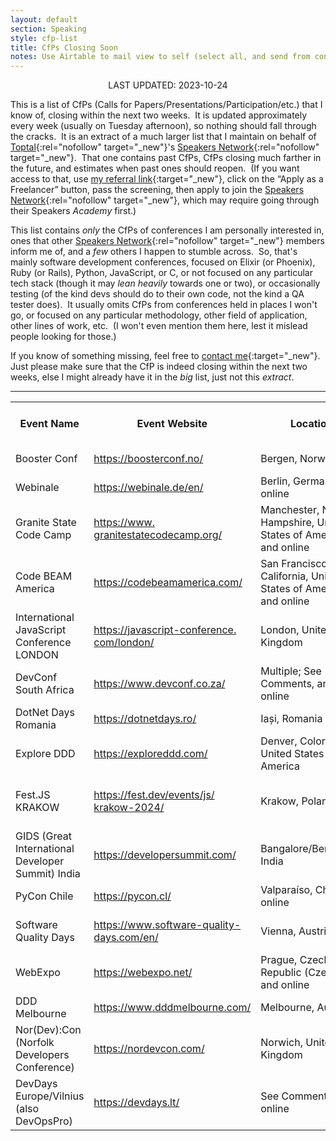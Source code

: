 ```yaml
---
layout: default
section: Speaking
style: cfp-list
title: CfPs Closing Soon
notes: Use Airtable to mail view to self (select all, and send from context menu), copy table from email, remove styling, and update date.
---
```


<center>LAST UPDATED: 2023-10-24</center>

This is a list of CfPs
(Calls for Papers/Presentations/Participation/etc.)
that I know of,
closing within the next two weeks.&nbsp;
It is updated approximately every week
(usually on Tuesday afternoon),
so nothing should fall through the cracks.&nbsp;
It is an extract of a much larger list
that I maintain on behalf of
[Toptal](https://www.toptal.com/#accept-only-candid-coders){:rel="nofollow" target="_new"}'s
[Speakers Network](https://www.toptal.com/community/speakers){:rel="nofollow" target="_new"}.&nbsp;
That one contains past CfPs,
CfPs closing much farther in the future,
and estimates when past ones should reopen.&nbsp;
(If you want access to that, use
[my referral link](https://www.toptal.com/#accept-only-candid-coders){:target="_new"},
click on the “Apply as a Freelancer” button,
pass the screening,
then apply to join the
[Speakers Network](https://www.toptal.com/community/speakers){:rel="nofollow" target="_new"},
which may require going through their Speakers _Academy_ first.)

This list contains _only_
the CfPs of conferences I am personally interested in,
ones that other
[Speakers Network](https://www.toptal.com/community/speakers){:rel="nofollow" target="_new"} members inform me of,
and a _few_ others I happen to stumble across.&nbsp;
So, that's mainly software development conferences,
focused on Elixir (or Phoenix), Ruby (or Rails), Python, JavaScript, or C,
or not focused on any particular tech stack
(though it may _lean heavily_ towards one or two),
or occasionally testing
(of the kind devs should do to their own code,
not the kind a QA tester does).&nbsp;
It usually omits CfPs from conferences
held in places I won't go,
or focused on any particular
methodology, other field of application, other lines of work, etc.&nbsp;
(I won't even mention them here,
lest it mislead people looking for those.)

If you know of something missing, feel free to
[contact me](/contact){:target="_new"}.&nbsp;
Just please make sure that
the CfP is indeed closing within the next two weeks,
else I might already have it in the _big_ list, just not this _extract_.

<hr>

<table>
  <tbody>
    <tr>
      <th>Event Name</th>
      <th>Event Website</th>
      <th>Location</th>
      <th>CFP Close Date</th>
      <th>CFP Close<br>Estimated?</th>
      <th>Event Date</th>
      <th>CFP Link</th>
    </tr>
    <tr>
      <td>
        Booster Conf
      </td>
      <td>
        <a href="https://boosterconf.no/" target="_blank">https://boosterconf.no/</a>
      </td>
      <td>
        Bergen, Norway
      </td>
      <td>
        2023-10-25
      </td>
      <td>
      </td>
      <td>
        2024-03-13
      </td>
      <td>
        <a href="https://boosterconf.no/info/cfp/" target="_blank">https://boosterconf.no/info/<wbr>cfp/</a>
      </td>
    </tr>
    <tr>
      <td>
        Webinale
      </td>
      <td>
        <a href="https://webinale.de/en/" target="_blank">https://webinale.de/en/</a>
      </td>
      <td>
        Berlin, Germany and online
      </td>
      <td>
        2023-10-27
      </td>
      <td>
      </td>
      <td>
        2024-05-28
      </td>
      <td>
        <a href="https://callforpapers.sandsmedia.com/" target="_blank">https://callforpapers.<wbr>sandsmedia.com/</a>
      </td>
    </tr>
    <tr>
      <td>
        Granite State Code Camp
      </td>
      <td>
        <a href="https://www.granitestatecodecamp.org/" target="_blank">https://www.<wbr>granitestatecodecamp.org/</a>
      </td>
      <td>
        Manchester, New Hampshire, United States of America and online
      </td>
      <td>
        2023-10-28
      </td>
      <td>
      </td>
      <td>
        2023-12-02
      </td>
      <td>
        <a href="https://sessionize.com/granite-state-code-camp-2023" target="_blank">https://sessionize.com/<wbr>granite-state-code-camp-2023</a>
      </td>
    </tr>
    <tr>
      <td>
        Code BEAM America
      </td>
      <td>
        <a href="https://codebeamamerica.com/" target="_blank">https://codebeamamerica.com/</a>
      </td>
      <td>
        San Francisco, California, United States of America and online
      </td>
      <td>
        2023-10-29
      </td>
      <td>
      </td>
      <td>
        2024-03-07
      </td>
      <td>
        <a href="https://sessionize.com/code-beam-america-2024/" target="_blank">https://sessionize.com/code-<wbr>beam-america-2024/</a>
      </td>
    </tr>
    <tr>
      <td>
        International JavaScript Conference LONDON
      </td>
      <td>
        <a href="https://javascript-conference.com/london/" target="_blank">https://javascript-conference.<wbr>com/london/</a>
      </td>
      <td>
        London, United Kingdom
      </td>
      <td>
        2023-10-30
      </td>
      <td>
      </td>
      <td>
        2024-04-10
      </td>
      <td>
        <a href="https://callforpapers.sandsmedia.com/" target="_blank">https://callforpapers.<wbr>sandsmedia.com/</a>
      </td>
    </tr>
    <tr>
      <td>
        DevConf South Africa
      </td>
      <td>
        <a href="https://www.devconf.co.za/" target="_blank">https://www.devconf.co.za/</a>
      </td>
      <td>
        Multiple; See Comments,  and online
      </td>
      <td>
        2023-10-31
      </td>
      <td>
      </td>
      <td>
        2024-05-07
      </td>
      <td>
        <a href="https://sessionize.com/devconf-2024/" target="_blank">https://sessionize.com/<wbr>devconf-2024/</a>
      </td>
    </tr>
    <tr>
      <td>
        DotNet Days Romania
      </td>
      <td>
        <a href="https://dotnetdays.ro/" target="_blank">https://dotnetdays.ro/</a>
      </td>
      <td>
        Iași, Romania
      </td>
      <td>
        2023-10-31
      </td>
      <td>
      </td>
      <td>
        2024-04-20
      </td>
      <td>
        <a href="https://sessionize.com/dotnetdays-2024" target="_blank">https://sessionize.com/<wbr>dotnetdays-2024</a>
      </td>
    </tr>
    <tr>
      <td>
        Explore DDD
      </td>
      <td>
        <a href="https://exploreddd.com/" target="_blank">https://exploreddd.com/</a>
      </td>
      <td>
        Denver, Colorado, United States of America
      </td>
      <td>
        2023-10-31
      </td>
      <td>
      </td>
      <td>
        2024-03-13
      </td>
      <td>
        <a href="https://exploreddd.com/cfp/" target="_blank">https://exploreddd.com/cfp/</a>
      </td>
    </tr>
    <tr>
      <td>
        Fest.JS KRAKOW
      </td>
      <td>
        <a href="https://fest.dev/events/js/krakow-2024/" target="_blank">https://fest.dev/events/js/<wbr>krakow-2024/</a>
      </td>
      <td>
        Krakow, Poland
      </td>
      <td>
        2023-10-31
      </td>
      <td>
      </td>
      <td>
        2024-03-22
      </td>
      <td>
        <a href="https://docs.google.com/forms/d/1OPrfCEnCh_PHYZnFmeh5ufXQvxzOr4IMs_O8ale4ovs" target="_blank">https://docs.google.com/forms/<wbr>d/1OPrfCEnCh_<wbr>PHYZnFmeh5ufXQvxzOr4IMs_<wbr>O8ale4ovs</a>
      </td>
    </tr>
    <tr>
      <td>
        GIDS (Great International Developer Summit) India
      </td>
      <td>
        <a href="https://developersummit.com/" target="_blank">https://developersummit.com/</a>
      </td>
      <td>
        Bangalore/Bengaluru, India
      </td>
      <td>
        2023-10-31
      </td>
      <td>
      </td>
      <td>
        2024-04-23
      </td>
      <td>
        <a href="https://form.jotform.com/developersummit/gids-2024-call-for-proposals" target="_blank">https://form.jotform.com/<wbr>developersummit/gids-2024-<wbr>call-for-proposals</a>
      </td>
    </tr>
    <tr>
      <td>
        PyCon Chile
      </td>
      <td>
        <a href="https://pycon.cl/" target="_blank">https://pycon.cl/</a>
      </td>
      <td>
        Valparaíso, Chile and online
      </td>
      <td>
        2023-10-31
      </td>
      <td>
      </td>
      <td>
        2023-11-24
      </td>
      <td>
        <a href="https://sessionize.com/pycon-chile-2023/" target="_blank">https://sessionize.com/pycon-<wbr>chile-2023/</a>
      </td>
    </tr>
    <tr>
      <td>
        Software Quality Days
      </td>
      <td>
        <a href="https://www.software-quality-days.com/en/" target="_blank">https://www.software-quality-<wbr>days.com/en/</a>
      </td>
      <td>
        Vienna, Austria
      </td>
      <td>
        2023-10-31
      </td>
      <td>
      </td>
      <td>
        2024-04-24
      </td>
      <td>
        <a href="https://www.software-quality-days.com/en/speakers/call-for-practical-papers" target="_blank">https://www.software-quality-<wbr>days.com/en/speakers/call-for-<wbr>practical-papers</a>
      </td>
    </tr>
    <tr>
      <td>
        WebExpo
      </td>
      <td>
        <a href="https://webexpo.net/" target="_blank">https://webexpo.net/</a>
      </td>
      <td>
        Prague, Czech Republic (Czechia) and online
      </td>
      <td>
        2023-10-31
      </td>
      <td>
      </td>
      <td>
        2024-05-29
      </td>
      <td>
        <a href="https://webexpo.net/call-for-papers/" target="_blank">https://webexpo.net/call-for-<wbr>papers/</a>
      </td>
    </tr>
    <tr>
      <td>
        DDD Melbourne
      </td>
      <td>
        <a href="https://www.dddmelbourne.com/" target="_blank">https://www.dddmelbourne.com/</a>
      </td>
      <td>
        Melbourne, Australia
      </td>
      <td>
        2023-11-01
      </td>
      <td>
      </td>
      <td>
        2024-03-16
      </td>
      <td>
        <a href="https://www.dddmelbourne.com/cfp" target="_blank">https://www.dddmelbourne.com/<wbr>cfp</a>
      </td>
    </tr>
    <tr>
      <td>
        Nor(Dev):Con (Norfolk Developers Conference)
      </td>
      <td>
        <a href="https://nordevcon.com/" target="_blank">https://nordevcon.com/</a>
      </td>
      <td>
        Norwich, United Kingdom
      </td>
      <td>
        2023-11-01
      </td>
      <td>
      </td>
      <td>
        2024-02-22
      </td>
      <td>
        <a href="https://nor.dev/cfp" target="_blank">https://nor.dev/cfp</a>
      </td>
    </tr>
    <tr>
      <td>
        DevDays Europe/Vilnius (also DevOpsPro)
      </td>
      <td>
        <a href="https://devdays.lt/" target="_blank">https://devdays.lt/</a>
      </td>
      <td>
        See Comments,  and online
      </td>
      <td>
        2023-11-06
      </td>
      <td>
        ⚑
      </td>
      <td>
        2024-05-20
      </td>
      <td>
        <a href="https://devdays.lt/call-for-papers/" target="_blank">https://devdays.lt/call-for-<wbr>papers/</a>
      </td>
    </tr>
  </tbody>
</table>

